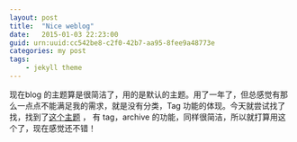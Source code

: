 ```yaml
---
layout: post
title:  "Nice weblog"
date:   2015-01-03 22:23:00
guid: urn:uuid:cc542be8-c2f0-42b7-aa95-8fee9a48773e
categories: my post
tags:
    - jekyll theme
---
```


现在blog 的主题算是很简洁了，用的是默认的主题。用了一年了，但总感觉有那么一点点不能满足我的需求，就是没有分类，Tag 功能的体现。今天就尝试找了找，找到了[这个主题](http://lhzhang.com/) ，
有 tag，archive 的功能，同样很简洁，所以就打算用这个了，现在感觉还不错！

